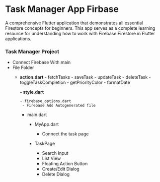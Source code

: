 #  Task Manager App Firbase 

A comprehensive Flutter application that demonstrates all essential Firestore concepts for beginners. This app serves as a complete learning resource for understanding how to work with Firebase Firestore in Flutter applications.

### Task Manager Project
- Connect Firebase With main
- File Folder
  - **action.dart**
         - fetchTasks
         - saveTask
         - updateTask
         - deleteTask
         - toggleTaskCompletion
         - getPriorityColor
         - formatDate

    **- style.dart**

        - firebase_options.dart
         - Firebase Add Autogenerated file


      - main.dart

        - MyApp.dart
            - Connect the task page

        - TaskPage
            - Search Input
            - List View
            - Floating Action Button
            - Create/Edit Dialog
            - Delete Dialog

